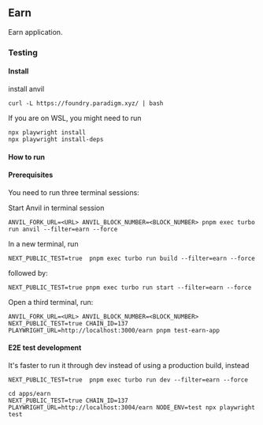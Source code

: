 ## Earn

Earn application.

### Testing

#### Install

install anvil

```
curl -L https://foundry.paradigm.xyz/ | bash
```

If you are on WSL, you might need to run

```
npx playwright install
npx playwright install-deps
```

#### How to run

#### Prerequisites

You need to run three terminal sessions:

Start Anvil in terminal session

```
ANVIL_FORK_URL=<URL> ANVIL_BLOCK_NUMBER=<BLOCK_NUMBER> pnpm exec turbo run anvil --filter=earn --force
```

In a new terminal, run

```
NEXT_PUBLIC_TEST=true  pnpm exec turbo run build --filter=earn --force
```

followed by:

```
NEXT_PUBLIC_TEST=true pnpm exec turbo run start --filter=earn --force
```

Open a third terminal, run:
```
ANVIL_FORK_URL=<URL> ANVIL_BLOCK_NUMBER=<BLOCK_NUMBER> NEXT_PUBLIC_TEST=true CHAIN_ID=137 PLAYWRIGHT_URL=http://localhost:3000/earn pnpm test-earn-app
```


#### E2E test development

It's faster to run it through dev instead of using a production build, instead
```
NEXT_PUBLIC_TEST=true  pnpm exec turbo run dev --filter=earn --force
```

```
cd apps/earn
NEXT_PUBLIC_TEST=true CHAIN_ID=137 PLAYWRIGHT_URL=http://localhost:3004/earn NODE_ENV=test npx playwright test
```